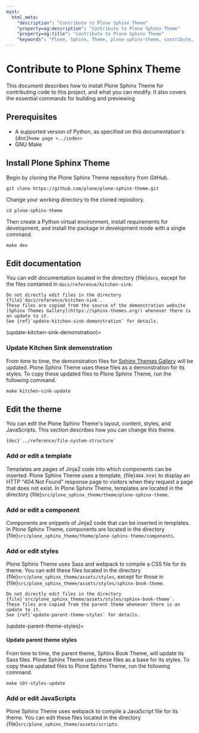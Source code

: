 ```yaml
---
myst:
  html_meta:
    "description": "Contribute to Plone Sphinx Theme"
    "property=og:description": "Contribute to Plone Sphinx Theme"
    "property=og:title": "Contribute to Plone Sphinx Theme"
    "keywords": "Plone, Sphinx, Theme, plone-sphinx-theme, contribute, kitchen, sink, demonstration, demo, template, style, JavaScript"
---
```


# Contribute to Plone Sphinx Theme

This document describes how to install Plone Sphinx Theme for contributing code to this project, and what you can modify.
It also covers the essential commands for building and previewing

## Prerequisites

-   A supported version of Python, as specified on this documentation's {doc}`home page <../index>`
-   GNU Make


## Install Plone Sphinx Theme

Begin by cloning the Plone Sphinx Theme repository from GitHub.

```shell
git clone https://github.com/plone/plone-sphinx-theme.git
```

Change your working directory to the cloned repository.

```shell
cd plone-sphinx-theme
```

Then create a Python virtual environment, install requirements for development, and install the package in development mode with a single command.

```shell
make dev
```


## Edit documentation

You can edit documentation located in the directory {file}`docs`, except for the files contained in `docs/reference/kitchen-sink`.

```{danger}
Do not directly edit files in the directory {file}`docs/reference/kitchen-sink`.
These files are copied from the source of the demonstration website [Sphinx Themes Gallery](https://sphinx-themes.org/) whenever there is an update to it.
See {ref}`update-kitchen-sink-demonstration` for details.
```


(update-kitchen-sink-demonstration)=

### Update Kitchen Sink demonstration

From time to time, the demonstration files for [Sphinx Themes Gallery](https://sphinx-themes.org/) will be updated.
Plone Sphinx Theme uses these files as a demonstration for its styles.
To copy these updated files to Plone Sphinx Theme, run the following command.

```shell
make kitchen-sink-update
```


## Edit the theme

You can edit the Plone Sphinx Theme's layout, content, styles, and JavaScripts.
This section describes how you can change this theme.

```{seealso}
{doc}`../reference/file-system-structure`
```


### Add or edit a template

Templates are pages of Jinja2 code into which components can be inserted.
Plone Sphinx Theme uses a template, {file}`404.html` to display an HTTP "404 Not Found" response page to visitors when they request a page that does not exist.
In Plone Sphinx Theme, templates are located in the directory {file}`src/plone_sphinx_theme/theme/plone-sphinx-theme`.


### Add or edit a component

Components are snippets of Jinja2 code that can be inserted in templates.
In Plone Sphinx Theme, components are located in the directory {file}`src/plone_sphinx_theme/theme/plone-sphinx-theme/components`.


### Add or edit styles

Plone Sphinx Theme uses Sass and webpack to compile a CSS file for its theme.
You can edit these files located in the directory {file}`src/plone_sphinx_theme/assets/styles`, except for those in {file}`src/plone_sphinx_theme/assets/styles/sphinx-book-theme`.

```{danger}
Do not directly edit files in the directory {file}`src/plone_sphinx_theme/assets/styles/sphinx-book-theme`.
These files are copied from the parent theme whenever there is an update to it.
See {ref}`update-parent-theme-styles` for details.
```

(update-parent-theme-styles)=

#### Update parent theme styles

From time to time, the parent theme, Sphinx Book Theme, will update its Sass files.
Plone Sphinx Theme uses these files as a base for its styles.
To copy these updated files to Plone Sphinx Theme, run the following command.

```shell
make sbt-styles-update
```


### Add or edit JavaScripts

Plone Sphinx Theme uses webpack to compile a JavaScript file for its theme.
You can edit these files located in the directory {file}`src/plone_sphinx_theme/assets/scripts`.

